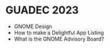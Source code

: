 # GUADEC 2023

- GNOME Design
- How to make a Delightful App Listing
- What is the GNOME Advisory Board?
